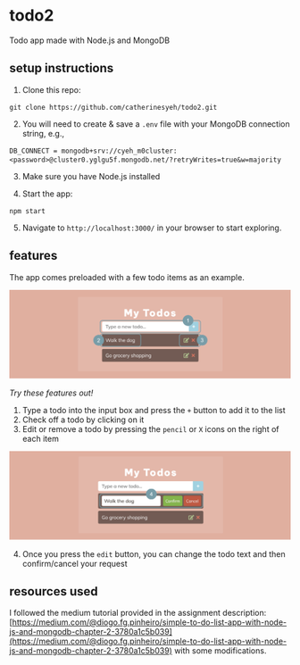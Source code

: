 # todo2
Todo app made with Node.js and MongoDB

## setup instructions
1. Clone this repo:
```
git clone https://github.com/catherinesyeh/todo2.git
```

2. You will need to create & save a ```.env``` file with your MongoDB connection string, e.g.,
```
DB_CONNECT = mongodb+srv://cyeh_m0cluster:<password>@cluster0.yglgu5f.mongodb.net/?retryWrites=true&w=majority
```

3. Make sure you have Node.js installed

4. Start the app:
```
npm start
```

5. Navigate to ```http://localhost:3000/``` in your browser to start exploring.

## features
The app comes preloaded with a few todo items as an example.

![Screenshot of todo app](public/img/screenshot1.png)

*Try these features out!*
1. Type a todo into the input box and press the ```+``` button to add it to the list
2. Check off a todo by clicking on it
3. Edit or remove a todo by pressing the ```pencil``` or ```X``` icons on the right of each item

![Screenshot of todo app in edit view](public/img/screenshot2.png)

4. Once you press the ```edit``` button, you can change the todo text and then confirm/cancel your request

## resources used
I followed the medium tutorial provided in the assignment description: [https://medium.com/@diogo.fg.pinheiro/simple-to-do-list-app-with-node-js-and-mongodb-chapter-2-3780a1c5b039](https://medium.com/@diogo.fg.pinheiro/simple-to-do-list-app-with-node-js-and-mongodb-chapter-2-3780a1c5b039) with some modifications.
